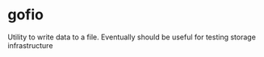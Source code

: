 # gofio
Utility to write data to a file.  Eventually should be useful for testing storage infrastructure
